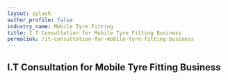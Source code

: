 ```yaml
---
layout: splash 
author_profile: false 
industry_name: Mobile Tyre Fitting
title: I.T Consultation for Mobile Tyre Fitting Business
permalink: /it-consultation-for-mobile-tyre-fitting-business
---
```


## I.T Consultation for Mobile Tyre Fitting Business